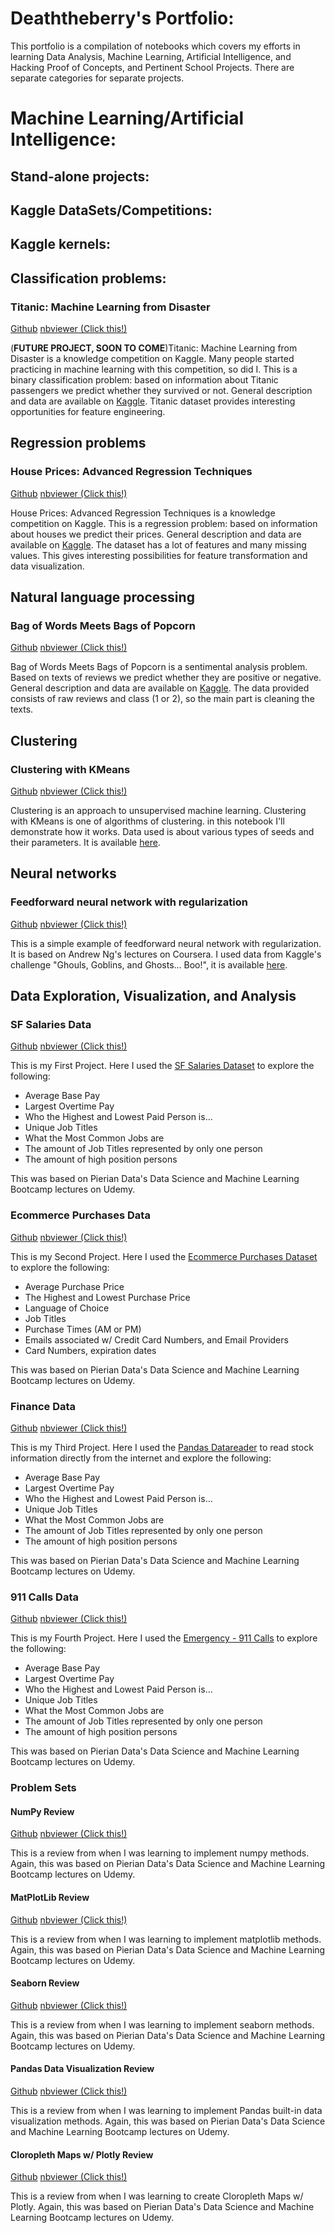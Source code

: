# Deaththeberry's Portfolio:

This portfolio is a compilation of notebooks which covers my efforts in learning Data Analysis, Machine Learning, Artificial Intelligence, and Hacking Proof of Concepts, and Pertinent School Projects. There are separate categories for separate projects.

# Machine Learning/Artificial Intelligence:

## Stand-alone projects:

## Kaggle DataSets/Competitions:

## Kaggle kernels:

## Classification problems:

### Titanic: Machine Learning from Disaster

[Github](https://github.com/deaththeberry/ML-AI-HKG_Portfolio/blob/master/Notebooks/Titanic_A%20Machine%20Learning%20from%20Disaster_Project.ipynb) [nbviewer (Click this!)](http://nbviewer.jupyter.org/github/deaththeberry/ML-AI-HKG_Portfolio/blob/master/Notebooks/Titanic_A%20Machine%20Learning%20from%20Disaster_Project.ipynb?flush_cache=true)

(**FUTURE PROJECT, SOON TO COME**)Titanic: Machine Learning from Disaster is a knowledge competition on Kaggle. Many people started practicing in machine learning with this competition, so did I. This is a binary classification problem: based on information about Titanic passengers we predict whether they survived or not. General description and data are available on [Kaggle](https://www.kaggle.com/c/titanic).
Titanic dataset provides interesting opportunities for feature engineering.

## Regression problems

### House Prices: Advanced Regression Techniques

[Github](https://github.com/deaththeberry/ML-AI-HKG_Portfolio/blob/master/Notebooks/House%20Prices_%20Advanced%20Regression%20Techniques_Project.ipynb) [nbviewer (Click this!)](http://nbviewer.jupyter.org/github/deaththeberry/ML-AI-HKG_Portfolio/blob/master/Notebooks/House%20Prices_%20Advanced%20Regression%20Techniques_Project.ipynb?flush_cache=true)

House Prices: Advanced Regression Techniques is a knowledge competition on Kaggle. This is a regression problem: based on information about houses we predict their prices. General description and data are available on [Kaggle](https://www.kaggle.com/c/house-prices-advanced-regression-techniques).
The dataset has a lot of features and many missing values. This gives interesting possibilities for feature transformation and data visualization.

## Natural language processing

### Bag of Words Meets Bags of Popcorn

[Github](https://github.com/deaththeberry/ML-AI-HKG_Portfolio/blob/master/Notebooks/Bag%20of%20Words%20Meets%20Bags%20of%20Popcorn_Project.ipynb) [nbviewer (Click this!)](http://nbviewer.jupyter.org/github/deaththeberry/ML-AI-HKG_Portfolio/blob/master/Notebooks/Bag%20of%20Words%20Meets%20Bags%20of%20Popcorn_Project.ipynb?flush_cache=true)

Bag of Words Meets Bags of Popcorn is a sentimental analysis problem. Based on texts of reviews we predict whether they are positive or negative. General description and data are available on [Kaggle](https://www.kaggle.com/c/word2vec-nlp-tutorial).
The data provided consists of raw reviews and class (1 or 2), so the main part is cleaning the texts.

## Clustering

### Clustering with KMeans

[Github](https://github.com/deaththeberry/ML-AI-HKG_Portfolio/blob/master/Notebooks/Clustering%20with%20KMeans%20Project.ipynb) [nbviewer (Click this!)](http://nbviewer.jupyter.org/github/deaththeberry/ML-AI-HKG_Portfolio/blob/master/Notebooks/Clustering%20with%20KMeans%20Project.ipynb?flush_cache=true)

Clustering is an approach to unsupervised machine learning. Clustering with KMeans is one of algorithms of clustering. in this notebook I'll demonstrate how it works. Data used is about various types of seeds and their parameters. It is available [here](https://archive.ics.uci.edu/ml/datasets/seeds).

## Neural networks

### Feedforward neural network with regularization

[Github](https://github.com/deaththeberry/ML-AI-HKG_Portfolio/blob/master/Notebooks/Feedforward%20neural%20network%20with%20regularization%20Project.ipynb) [nbviewer (Click this!)](http://nbviewer.jupyter.org/github/deaththeberry/ML-AI-HKG_Portfolio/blob/master/Notebooks/Feedforward%20neural%20network%20with%20regularization%20Project.ipynb?flush_cache=true)

This is a simple example of feedforward neural network with regularization. It is based on Andrew Ng's lectures on Coursera. I used data from Kaggle's challenge "Ghouls, Goblins, and Ghosts... Boo!", it is available [here](https://www.kaggle.com/c/ghouls-goblins-and-ghosts-boo).

## Data Exploration, Visualization, and Analysis

### SF Salaries Data

[Github](https://github.com/deaththeberry/ML-AI-HKG_Portfolio/blob/master/Notebooks/SF%20Salaries%20Exercise.ipynb) [nbviewer (Click this!)](http://nbviewer.jupyter.org/github/deaththeberry/ML-AI-HKG_Portfolio/blob/master/Notebooks/SF%20Salaries%20Exercise.ipynb?flush_cache=true)

This is my First Project. Here I used the [SF Salaries Dataset](https://www.kaggle.com/kaggle/sf-salaries/home) to explore the following:

- Average Base Pay
- Largest Overtime Pay
- Who the Highest and Lowest Paid Person is...
- Unique Job Titles
- What the Most Common Jobs are
- The amount of Job Titles represented by only one person
- The amount of high position persons 

This was based on Pierian Data's Data Science and Machine Learning Bootcamp lectures on Udemy.

### Ecommerce Purchases Data

[Github](https://github.com/deaththeberry/ML-AI-HKG_Portfolio/blob/master/Notebooks/Ecommerce%20Purchases.ipynb) [nbviewer (Click this!)](http://nbviewer.jupyter.org/github/deaththeberry/ML-AI-HKG_Portfolio/blob/master/Notebooks/Ecommerce%20Purchases.ipynb?flush_cache=true)

This is my Second Project. Here I used the [Ecommerce Purchases Dataset](https://raw.githubusercontent.com/deaththeberry/ML-AI-HKG_Portfolio/master/Notebooks/Ecommerce%20Purchases) to explore the following:

- Average Purchase Price
- The Highest and Lowest Purchase Price
- Language of Choice
- Job Titles
- Purchase Times (AM or PM)
- Emails associated w/ Credit Card Numbers, and Email Providers
- Card Numbers, expiration dates

This was based on Pierian Data's Data Science and Machine Learning Bootcamp lectures on Udemy.

### Finance Data

[Github](https://github.com/deaththeberry/ML-AI-HKG_Portfolio/blob/master/Notebooks/Finance%20Project%20.ipynb) [nbviewer (Click this!)](http://nbviewer.jupyter.org/github/deaththeberry/ML-AI-HKG_Portfolio/blob/master/Notebooks/Finance%20Project%20.ipynb?flush_cache=true)

This is my Third Project. Here I used the [Pandas Datareader](https://github.com/pydata/pandas-datareader) to read stock information directly from the internet and explore the following:

- Average Base Pay
- Largest Overtime Pay
- Who the Highest and Lowest Paid Person is...
- Unique Job Titles
- What the Most Common Jobs are
- The amount of Job Titles represented by only one person
- The amount of high position persons 

This was based on Pierian Data's Data Science and Machine Learning Bootcamp lectures on Udemy.

### 911 Calls Data

[Github](https://github.com/deaththeberry/ML-AI-HKG_Portfolio/blob/master/Notebooks/911%20Calls%20Data%20Capstone%20Project%20.ipynb) [nbviewer (Click this!)](http://nbviewer.jupyter.org/github/deaththeberry/ML-AI-HKG_Portfolio/blob/master/Notebooks/911%20Calls%20Data%20Capstone%20Project%20.ipynb?flush_cache=true)

This is my Fourth Project. Here I used the [Emergency - 911 Calls](https://www.kaggle.com/mchirico/montcoalert) to explore the following:

- Average Base Pay
- Largest Overtime Pay
- Who the Highest and Lowest Paid Person is...
- Unique Job Titles
- What the Most Common Jobs are
- The amount of Job Titles represented by only one person
- The amount of high position persons 

This was based on Pierian Data's Data Science and Machine Learning Bootcamp lectures on Udemy.


### Problem Sets

#### NumPy Review

[Github](https://github.com/deaththeberry/ML-AI-HKG_Portfolio/blob/master/Notebooks/Numpy%20Exercise%20.ipynb) [nbviewer (Click this!)](http://nbviewer.jupyter.org/github/deaththeberry/ML-AI-HKG_Portfolio/blob/master/Notebooks/Numpy%20Exercise%20.ipynb?flush_cache=true)

This is a review from when I was learning to implement numpy methods. Again, this was based on Pierian Data's Data Science and Machine Learning Bootcamp lectures on Udemy.

#### MatPlotLib Review

[Github](https://github.com/deaththeberry/ML-AI-HKG_Portfolio/blob/master/Notebooks/Matplotlib%20Exercises%20.ipynb) [nbviewer (Click this!)](http://nbviewer.jupyter.org/github/deaththeberry/ML-AI-HKG_Portfolio/blob/master/Notebooks/Matplotlib%20Exercises%20.ipynb?flush_cache=true)

This is a review from when I was learning to implement matplotlib methods. Again, this was based on Pierian Data's Data Science and Machine Learning Bootcamp lectures on Udemy.

#### Seaborn Review

[Github](https://github.com/deaththeberry/ML-AI-HKG_Portfolio/blob/master/Notebooks/Seaborn%20Exercises%20.ipynb) [nbviewer (Click this!)](http://nbviewer.jupyter.org/github/deaththeberry/ML-AI-HKG_Portfolio/blob/master/Notebooks/Seaborn%20Exercises%20.ipynb?flush_cache=true)

This is a review from when I was learning to implement seaborn methods. Again, this was based on Pierian Data's Data Science and Machine Learning Bootcamp lectures on Udemy.

#### Pandas Data Visualization Review

[Github](https://github.com/deaththeberry/ML-AI-HKG_Portfolio/blob/master/Notebooks/Pandas%20Data%20Visualization%20Exercise%20.ipynb) [nbviewer (Click this!)](http://nbviewer.jupyter.org/github/deaththeberry/ML-AI-HKG_Portfolio/blob/master/Notebooks/Pandas%20Data%20Visualization%20Exercise%20.ipynb?flush_cache=true)

This is a review from when I was learning to implement Pandas built-in data visualization methods. Again, this was based on Pierian Data's Data Science and Machine Learning Bootcamp lectures on Udemy.

#### Cloropleth Maps w/ Plotly Review

[Github](https://github.com/deaththeberry/ML-AI-HKG_Portfolio/blob/master/Notebooks/Choropleth%20Maps%20Exercise%20.ipynb) [nbviewer (Click this!)](http://nbviewer.jupyter.org/github/deaththeberry/ML-AI-HKG_Portfolio/blob/master/Notebooks/Choropleth%20Maps%20Exercise%20.ipynb?flush_cache=true)

This is a review from when I was learning to create Cloropleth Maps w/ Plotly. Again, this was based on Pierian Data's Data Science and Machine Learning Bootcamp lectures on Udemy.
